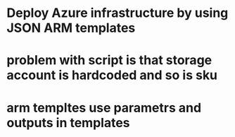 # Deploy Azure infrastructure by using JSON ARM templates

# problem with script is that storage account is hardcoded and so is sku

# arm templtes use parametrs and outputs in templates


